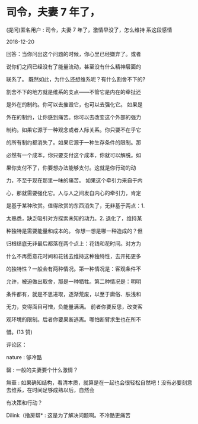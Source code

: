 # 司令，夫妻 7 年了，

(提问)匿名用户 : 司令，夫妻 7 年了，激情早没了，怎么维持 系这段感情

2018-12-20

回答：当你问出这个问题的时候，你心里已经嫌弃了。或者

说你们之间已经没有了能量流动，甚至没有什么精神层面的

联系了。 既然如此，为什么还想维系呢？有什么割舍不下的?

割舍不下的地方就是维系的支点——不管它是内在的牵扯还

是外在的制约。你可以去摧毁它，也可以去强化它。 如果是

外在的制约，让你感到痛苦。你可以去改变这个外部的强力

制约。如果它源于一种观念或者人际关系。你只要不在乎它

的所有制约都消失了。如果它源于一种生存条件的限制。那

必然有一个成本，你只要支付这个成本，你就可以解脱。如

果你支付不了，你要想办法能够支付。这就是你行动的动

力，不至于现在那里一味的痛苦。 如果这个牵引力来自于内

心，那就需要强化它。人与人之间发自内心的牵引力，肯定

是基于某种欣赏。值得欣赏的东西消失了，无非基于两点：1.

太熟悉，缺乏吸引对方探索未知的动力。2\. 退化了，维持某

种独特是需要能量和成本的。 你想一想是哪一种造成的？但

归根结底无非最后都落在两个点上：花钱和花时间。对方为

什么不再愿意花时间和花钱去维持这种独特性，去开拓更多

的独特性？一般会有两种情况。第一种情况是：客观条件不

允许，被迫做出取舍，那是一种牺牲。第二种情况是：明明

条件都有，就是不思进取，逐渐荒废，以至于庸俗、肤浅和

无力，变得面目可憎，负能量满满。 前者你要反思，改变客

观环境的限制。后者你要果断逃离。哪怕断臂求生也在所不

惜。(13 赞)

评论区：

nature : 够冷酷

罄 : 一般的夫妻要个什么激情？

無華 : 如果确知结构，看清本质，就算是在一起也会很轻松自然吧！没有必要刻意去维系，在时间足够成熟以后，自然会

有决策和行动？

Dilink（撸房帮* : 这是为了解决问题啊。不冷酷更痛苦